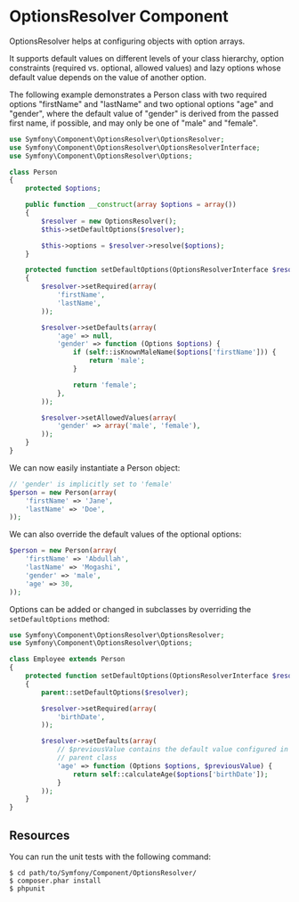 OptionsResolver Component
=========================

OptionsResolver helps at configuring objects with option arrays.

It supports default values on different levels of your class hierarchy,
option constraints (required vs. optional, allowed values) and lazy options
whose default value depends on the value of another option.

The following example demonstrates a Person class with two required options
"firstName" and "lastName" and two optional options "age" and "gender", where
the default value of "gender" is derived from the passed first name, if
possible, and may only be one of "male" and "female".

```php
use Symfony\Component\OptionsResolver\OptionsResolver;
use Symfony\Component\OptionsResolver\OptionsResolverInterface;
use Symfony\Component\OptionsResolver\Options;

class Person
{
    protected $options;

    public function __construct(array $options = array())
    {
        $resolver = new OptionsResolver();
        $this->setDefaultOptions($resolver);

        $this->options = $resolver->resolve($options);
    }

    protected function setDefaultOptions(OptionsResolverInterface $resolver)
    {
        $resolver->setRequired(array(
            'firstName',
            'lastName',
        ));

        $resolver->setDefaults(array(
            'age' => null,
            'gender' => function (Options $options) {
                if (self::isKnownMaleName($options['firstName'])) {
                    return 'male';
                }

                return 'female';
            },
        ));

        $resolver->setAllowedValues(array(
            'gender' => array('male', 'female'),
        ));
    }
}
```

We can now easily instantiate a Person object:

```php
// 'gender' is implicitly set to 'female'
$person = new Person(array(
    'firstName' => 'Jane',
    'lastName' => 'Doe',
));
```

We can also override the default values of the optional options:

```php
$person = new Person(array(
    'firstName' => 'Abdullah',
    'lastName' => 'Mogashi',
    'gender' => 'male',
    'age' => 30,
));
```

Options can be added or changed in subclasses by overriding the `setDefaultOptions`
method:

```php
use Symfony\Component\OptionsResolver\OptionsResolver;
use Symfony\Component\OptionsResolver\Options;

class Employee extends Person
{
    protected function setDefaultOptions(OptionsResolverInterface $resolver)
    {
        parent::setDefaultOptions($resolver);

        $resolver->setRequired(array(
            'birthDate',
        ));

        $resolver->setDefaults(array(
            // $previousValue contains the default value configured in the
            // parent class
            'age' => function (Options $options, $previousValue) {
                return self::calculateAge($options['birthDate']);
            }
        ));
    }
}
```



Resources
---------

You can run the unit tests with the following command:

    $ cd path/to/Symfony/Component/OptionsResolver/
    $ composer.phar install
    $ phpunit
